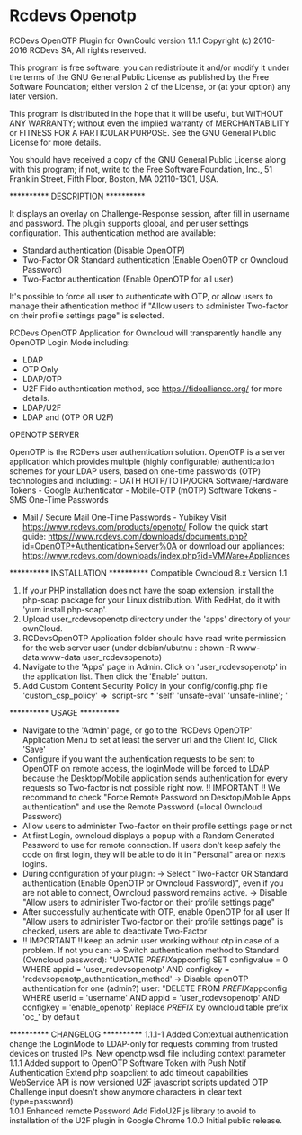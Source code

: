 # Rcdevs Openotp

RCDevs OpenOTP Plugin for OwnCould version 1.1.1
Copyright (c) 2010-2016 RCDevs SA, All rights reserved.

This program is free software; you can redistribute it and/or
modify it under the terms of the GNU General Public License
as published by the Free Software Foundation; either version 2
of the License, or (at your option) any later version.

This program is distributed in the hope that it will be useful,
but WITHOUT ANY WARRANTY; without even the implied warranty of
MERCHANTABILITY or FITNESS FOR A PARTICULAR PURPOSE.  See the
GNU General Public License for more details.

You should have received a copy of the GNU General Public License
along with this program; if not, write to the Free Software
Foundation, Inc., 51 Franklin Street, Fifth Floor, Boston, MA  02110-1301, USA.


**********   DESCRIPTION   **********

It displays an overlay on Challenge-Response session, after fill in 
username and password. The plugin supports global, and per user settings 
configuration. 
This authentication method are available:
- Standard authentication (Disable OpenOTP)
- Two-Factor OR Standard authentication (Enable OpenOTP or Owncloud Password)
- Two-Factor authentication (Enable OpenOTP for all user)

It's possible to force all user to authenticate with OTP, or allow users to 
manage their athentication method if "Allow users to administer Two-factor on 
their profile settings page" is selected.

RCDevs OpenOTP Application for Owncloud will transparently handle any OpenOTP Login 
Mode including:
- LDAP 
- OTP Only
- LDAP/OTP
- U2F Fido authentication method, see https://fidoalliance.org/ for more details. 
- LDAP/U2F
- LDAP and (OTP OR U2F)


OPENOTP SERVER

OpenOTP is the RCDevs user authentication solution. OpenOTP is a server
application which provides multiple (highly configurable) authentication
schemes for your LDAP users, based on one-time passwords (OTP) technologies
 and including: - OATH HOTP/TOTP/OCRA Software/Hardware Tokens - Google 
Authenticator - Mobile-OTP (mOTP) Software Tokens - SMS One-Time Passwords
- Mail / Secure Mail One-Time Passwords - Yubikey
Visit https://www.rcdevs.com/products/openotp/
Follow the quick start guide:
https://www.rcdevs.com/downloads/documents.php?id=OpenOTP+Authentication+Server%0A
or download our appliances:
https://www.rcdevs.com/downloads/index.php?id=VMWare+Appliances

**********   INSTALLATION   **********
Compatible Owncloud 8.x 
Version 1.1

1)	If your PHP installation does not have the soap extension, install the php-soap 
	package for your Linux distribution. With RedHat, do it with 'yum install php-soap'.
2)  Upload user_rcdevsopenotp directory under the 'apps' directory of your ownCloud.
3)	RCDevsOpenOTP Application folder should have read write permission for the web server 
	user (under debian/ubutnu : chown -R www-data:www-data user_rcdevsopenotp)
4)	Navigate to the 'Apps' page in Admin.
	Click on 'user_rcdevsopenotp' in the application list. Then click the 'Enable' button.
5)	Add Custom Content Security Policy in your config/config.php file 
	'custom_csp_policy' => 'script-src * \'self\' \'unsafe-eval\' \'unsafe-inline\'; '


**********   USAGE  **********

-	Navigate to the 'Admin' page, or go to the 'RCDevs OpenOTP' Application Menu to set at 
	least the server url and the Client Id, Click 'Save'
-	Configure if you want the authentication requests to be sent to OpenOTP on remote access,
	the loginMode will be forced to LDAP because the Desktop/Mobile application sends authentication
	for every requests so Two-factor is not possible right now.
	!! IMPORTANT !! We recommand to check "Force Remote Password on Desktop/Mobile Apps authentication"
	and use the Remote Password (=local Owncloud Password) 
-	Allow users to administer Two-factor on their profile settings page or not
-	At first Login, owncloud displays a popup with a Random Generated Password to use for remote connection.
	If users don't keep safely the code on first login, they will be able to do it in "Personal" area on nexts logins.
-	During configuration of your plugin:
		-> Select "Two-Factor OR Standard authentication (Enable OpenOTP or Owncloud 
		Password)", even if you are not able to connect, Owncloud password remains active.
		-> Disable "Allow users to administer Two-factor on their profile settings page"
-	After successfully authenticate with OTP, enable OpenOTP for all user
	If "Allow users to administer Two-factor on their profile settings page" is checked, users are able
	to deactivate Two-Factor
-	!! IMPORTANT !! keep an admin user working without otp in case of a problem. If not you can:
		->  Switch authentication method to Standard (Owncloud password):
			"UPDATE *PREFIX*appconfig SET configvalue = 0 WHERE appid = 'user_rcdevsopenotp' AND configkey = 'rcdevsopenotp_authentication_method'
		->  Disable openOTP authentication for one (admin?) user:
			"DELETE FROM *PREFIX*appconfig WHERE userid = 'username' AND appid = 'user_rcdevsopenotp' AND configkey = 'enable_openotp'
			Replace *PREFIX* by owncloud table prefix 'oc_' by default



**********   CHANGELOG  **********
1.1.1-1
	Added Contextual authentication
	  change the LoginMode to LDAP-only for requests comming 
	  from trusted devices on trusted IPs.
	New openotp.wsdl file including context parameter
1.1.1
	Added support to OpenOTP Software Token with Push Notif Authentication
	Extend php soapclient to add timeout capabilities
	WebService API is now versioned
	U2F javascript scripts updated
	OTP Challenge input doesn't show anymore characters in clear text (type=password)   
1.0.1
	Enhanced remote Password
	Add FidoU2F.js library to avoid to installation of the U2F plugin in Google Chrome 
1.0.0
     Initial public release.
 